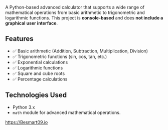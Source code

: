 
A Python-based advanced calculator that supports a wide range of mathematical operations from basic arithmetic to trigonometric and logarithmic functions. This project is **console-based** and does **not include a graphical user interface**.

## Features

- ✅ Basic arithmetic (Addition, Subtraction, Multiplication, Division)
- ✅ Trigonometric functions (sin, cos, tan, etc.)
- ✅ Exponential calculations
- ✅ Logarithmic functions
- ✅ Square and cube roots
- ✅ Percentage calculations

## Technologies Used

- Python 3.x
- `math` module for advanced mathematical operations.

https://Besmart09.io

